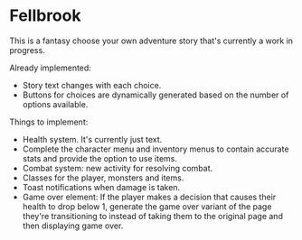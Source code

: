# Fellbrook

This is a fantasy choose your own adventure story that's currently a work in progress.

Already implemented:
- Story text changes with each choice.
- Buttons for choices are dynamically generated based on the number of options available.

Things to implement:
- Health system. It's currently just text.
- Complete the character menu and inventory menus to contain accurate stats and provide the option to use items.
- Combat system: new activity for resolving combat.
- Classes for the player, monsters and items.
- Toast notifications when damage is taken.
- Game over element: If the player makes a decision that causes their health to drop below 1, generate the game over variant of the page they're transitioning to instead of taking them to the original page and then displaying game over.
